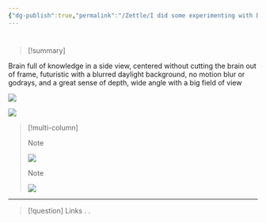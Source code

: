 ```yaml
---
{"dg-publish":true,"permalink":"/Zettle/I did some experimenting with Dall-e 2/","title":"> [!summary] ","tags":["ZeType/Ensayo"],"updated":"2023-09-25T12:37:13.171-05:00"}
---
```



#


> [!summary] 
> 

Brain full of knowledge in a side view, centered without cutting the brain out of frame, futuristic with a blurred daylight background, no motion blur or godrays, and a great sense of depth, wide angle with a big field of view

![](https://oaidalleapiprodscus.blob.core.windows.net/private/org-UaGkYBH2Vsuhxo9PKJPzrPng/user-lDme9FuFGOaU8SQWs4FBGrzW/img-aNN97bphHr0O50ec2Vku20yh.png?st=2023-08-31T22%3A12%3A55Z&se=2023-09-01T00%3A12%3A55Z&sp=r&sv=2021-08-06&sr=b&rscd=inline&rsct=image/png&skoid=6aaadede-4fb3-4698-a8f6-684d7786b067&sktid=a48cca56-e6da-484e-a814-9c849652bcb3&skt=2023-08-31T00%3A34%3A51Z&ske=2023-09-01T00%3A34%3A51Z&sks=b&skv=2021-08-06&sig=NtSTJF50uTcqlutdT2woy5ROelDodBoDcM1a3Ij097E%3D)

![](https://oaidalleapiprodscus.blob.core.windows.net/private/org-UaGkYBH2Vsuhxo9PKJPzrPng/user-lDme9FuFGOaU8SQWs4FBGrzW/img-jWGlLZE7ZnJ9Y8Q3mMTZpfHF.png?st=2023-08-31T22%3A11%3A40Z&se=2023-09-01T00%3A11%3A40Z&sp=r&sv=2021-08-06&sr=b&rscd=inline&rsct=image/png&skoid=6aaadede-4fb3-4698-a8f6-684d7786b067&sktid=a48cca56-e6da-484e-a814-9c849652bcb3&skt=2023-08-31T00%3A34%3A59Z&ske=2023-09-01T00%3A34%3A59Z&sks=b&skv=2021-08-06&sig=dT0t2WfKOuIZfq3asVHQ3DZsXeKdkeWPB%2B3qLX88rfg%3D)

> [!multi-column]
> 
> > [!NOTE]
> > ![](https://oaidalleapiprodscus.blob.core.windows.net/private/org-UaGkYBH2Vsuhxo9PKJPzrPng/user-lDme9FuFGOaU8SQWs4FBGrzW/img-uGY4B6EWJPzjb8KXOa6WInkW.png?st=2023-08-31T22%3A07%3A32Z&se=2023-09-01T00%3A07%3A32Z&sp=r&sv=2021-08-06&sr=b&rscd=inline&rsct=image/png&skoid=6aaadede-4fb3-4698-a8f6-684d7786b067&sktid=a48cca56-e6da-484e-a814-9c849652bcb3&skt=2023-08-31T00%3A34%3A43Z&ske=2023-09-01T00%3A34%3A43Z&sks=b&skv=2021-08-06&sig=9cOBWKR%2B57SbET0BNf2vyTGP1McwdQlWAnJWwyPDs4A%3D)
> > 
> 
> > [!NOTE]
> > 
> > ![](https://oaidalleapiprodscus.blob.core.windows.net/private/org-UaGkYBH2Vsuhxo9PKJPzrPng/user-lDme9FuFGOaU8SQWs4FBGrzW/img-HxMVzmsoCGC0LOupVkjGFgeM.png?st=2023-08-31T22%3A06%3A05Z&se=2023-09-01T00%3A06%3A05Z&sp=r&sv=2021-08-06&sr=b&rscd=inline&rsct=image/png&skoid=6aaadede-4fb3-4698-a8f6-684d7786b067&sktid=a48cca56-e6da-484e-a814-9c849652bcb3&skt=2023-08-31T00%3A34%3A21Z&ske=2023-09-01T00%3A34%3A21Z&sks=b&skv=2021-08-06&sig=4gzFNenKMuDfX5OHi6NXmxHpoZGidFA7nfwb9Q1pzpQ%3D)
> > 
> 

> 

- - - 
> [!question] Links
> .
> .
